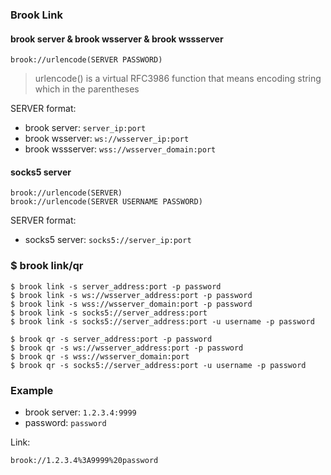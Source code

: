 ### Brook Link

#### brook server & brook wsserver & brook wssserver

```
brook://urlencode(SERVER PASSWORD)
```

> urlencode() is a virtual RFC3986 function that means encoding string which in the parentheses

SERVER format:

* brook server: `server_ip:port`
* brook wsserver: `ws://wsserver_ip:port`
* brook wssserver: `wss://wsserver_domain:port`

#### socks5 server

```
brook://urlencode(SERVER)
brook://urlencode(SERVER USERNAME PASSWORD)
```

SERVER format:

* socks5 server: `socks5://server_ip:port`

### $ brook link/qr

```
$ brook link -s server_address:port -p password
$ brook link -s ws://wsserver_address:port -p password
$ brook link -s wss://wsserver_domain:port -p password
$ brook link -s socks5://server_address:port
$ brook link -s socks5://server_address:port -u username -p password

$ brook qr -s server_address:port -p password
$ brook qr -s ws://wsserver_address:port -p password
$ brook qr -s wss://wsserver_domain:port
$ brook qr -s socks5://server_address:port -u username -p password
```

### Example

* brook server: `1.2.3.4:9999`
* password: `password`

Link:

```
brook://1.2.3.4%3A9999%20password
```

